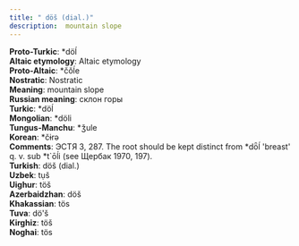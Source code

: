 ```yaml
---
title: " döš (dial.)"
description:  mountain slope
---
```


<strong>Proto-Turkic</strong>:  *döĺ<br>
<strong>Altaic etymology</strong>:  Altaic etymology<br>
<strong> Proto-Altaic</strong>:  *čŏĺe<br>
<strong>Nostratic</strong>:  Nostratic<br>
<strong>Meaning</strong>:  mountain slope<br>
<strong>Russian meaning</strong>:  склон горы<br>
<strong>Turkic</strong>:  *döĺ<br>
<strong>Mongolian</strong>:  *döli<br>
<strong>Tungus-Manchu</strong>:  *ǯule<br>
<strong>Korean</strong>:  *čɨrǝ<br>
<strong>Comments</strong>:  ЭСТЯ 3, 287. The root should be kept distinct from *dȫĺ 'breast' q. v. sub *t`ōĺi (see Щербак 1970, 197).<br>
<strong>Turkish</strong>:  döš (dial.)<br>
<strong>Uzbek</strong>:  tụš<br>
<strong>Uighur</strong>:  töš<br>
<strong>Azerbaidzhan</strong>:  döš<br>
<strong>Khakassian</strong>:  tös<br>
<strong>Tuva</strong>:  dö'š<br>
<strong>Kirghiz</strong>:  töš<br>
<strong>Noghai</strong>:  tös<br>


